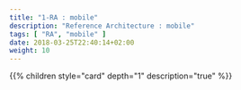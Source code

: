 ```yaml
---
title: "1-RA : mobile"
description: "Reference Architecture : mobile"
tags: [ "RA", "mobile" ]
date: 2018-03-25T22:40:14+02:00
weight: 10
---
```

{{% children style="card" depth="1"  description="true" %}}
